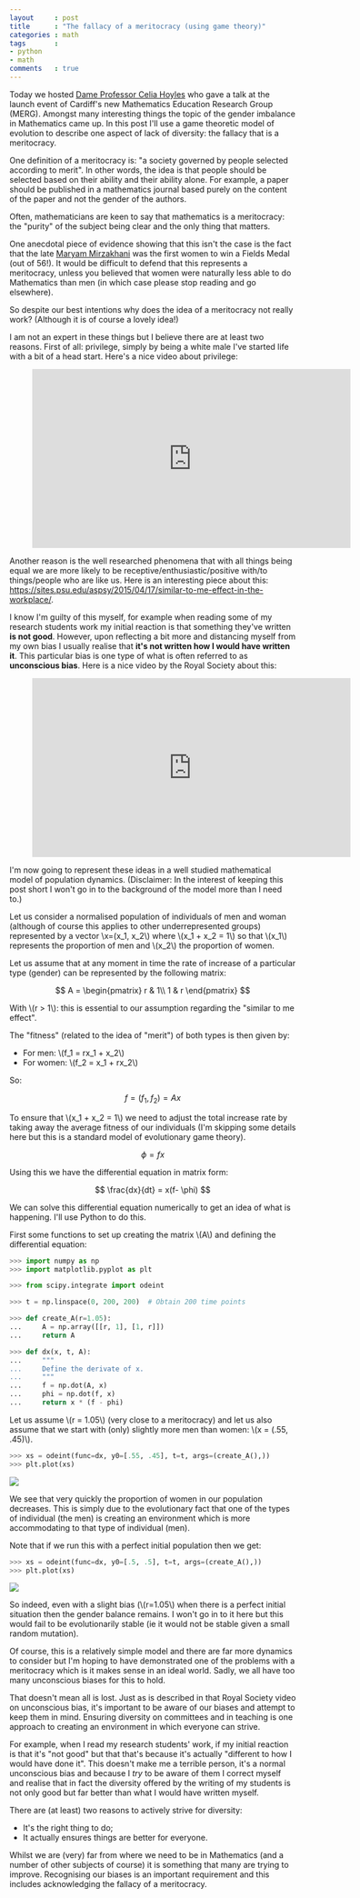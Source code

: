 ```yaml
---
layout     : post
title      : "The fallacy of a meritocracy (using game theory)"
categories : math
tags       :
- python
- math
comments   : true
---
```


Today we hosted [Dame Professor Celia
Hoyles](http://www.ucl.ac.uk/ioe/about/ioe-life/academics/celia-hoyles) who gave
a talk at the launch event of Cardiff's new Mathematics Education Research Group
(MERG). Amongst many interesting things the topic of the gender imbalance in
Mathematics came up. In this post I'll use a game theoretic model of evolution
to describe one aspect of lack of diversity: the fallacy that is a meritocracy.

One definition of a meritocracy is: "a society governed by people selected
according to merit". In other words, the idea is that people should be selected
based on their ability and their ability alone. For example, a paper should
be published in a mathematics journal based purely on the content of the paper
and not the gender of the authors.

Often, mathematicians are keen to say that mathematics is a meritocracy: the
"purity" of the subject being clear and the only thing that matters.

One anecdotal piece of evidence showing that this isn't the case is the fact
that the late [Maryam
Mirzakhani](https://en.wikipedia.org/wiki/Maryam_Mirzakhani) was the first women
to win a Fields Medal (out of 56!). It would be difficult to defend that this
represents a meritocracy, unless you believed that women were naturally less
able to do Mathematics than men (in which case please stop reading and go
elsewhere).

So despite our best intentions why does the idea of a meritocracy not really
work? (Although it is of course a lovely idea!)

I am not an expert in these things but I believe there are at least two reasons.
First of all: privilege, simply by being a white male I've started life with a
bit of a head start. Here's a nice video about privilege:

<div class="video">
    <figure>
<iframe width="560" height="315" src="https://www.youtube.com/embed/EIJqtWUiUCs"
frameborder="0" gesture="media" allowfullscreen></iframe>
    </figure>
</div>

Another reason is the well researched phenomena that with all things being equal
we are more likely to be receptive/enthusiastic/positive with/to things/people
who are like us. Here is an interesting piece about this:
https://sites.psu.edu/aspsy/2015/04/17/similar-to-me-effect-in-the-workplace/. 

I
know I'm guilty of this myself, for example when reading some of my research
students work my initial reaction is that something they've written **is not
good**. However, upon reflecting a bit more and distancing myself from my own
bias I usually realise that **it's not written how I would have written it**.
This particular bias is one type of what is often referred to as **unconscious
bias**. Here is a nice video by the Royal Society about this:

<div class="video">
    <figure>
<iframe width="560" height="315" src="https://www.youtube.com/embed/dVp9Z5k0dEE"
frameborder="0" gesture="media" allowfullscreen></iframe>
    </figure>
</div>

I'm now going to represent these ideas in a well studied mathematical model of
population dynamics. (Disclaimer: In the interest of keeping this post short I
won't go in to the background of the model more than I need to.)

Let us consider a normalised population of individuals of men and woman
(although of course this applies to other underrepresented groups)
represented by a vector \\x=(x_1, x_2\\) where \\(x_1 + x_2 = 1\\) so that
\\(x_1\\) represents the proportion of men and \\(x_2\\) the proportion of
women.

Let us assume that at any moment in time the rate of increase of a particular
type (gender) can be represented by the following matrix:

$$
A = \begin{pmatrix}
r & 1\\
1 & r
\end{pmatrix}
$$

With \\(r > 1\\): this is essential to our assumption regarding the "similar
to me effect".

The "fitness" (related to the idea of "merit") of both types is then given by:

- For men: \\(f_1 = rx_1 + x_2\\)
- For women: \\(f_2 = x_1 + rx_2\\)

So:

$$
f=(f_1, f_2) = Ax
$$

To ensure that \\(x_1 + x_2 = 1\\) we need to adjust the total increase rate by
taking away the average fitness of our individuals (I'm skipping some details
here but this is a standard model of evolutionary game theory).

$$
\phi = fx
$$

Using this we have the differential equation in matrix form:

$$
\frac{dx}{dt} = x(f- \phi)
$$

We can solve this differential equation numerically to get an idea of what is
happening. I'll use Python to do this.

First some functions to set
up creating the matrix \\(A\\) and defining the differential equation:

```python
>>> import numpy as np
>>> import matplotlib.pyplot as plt

>>> from scipy.integrate import odeint

>>> t = np.linspace(0, 200, 200)  # Obtain 200 time points

>>> def create_A(r=1.05):
...     A = np.array([[r, 1], [1, r]])
...     return A

>>> def dx(x, t, A):
...     """
...     Define the derivate of x.
...     """
...     f = np.dot(A, x)
...     phi = np.dot(f, x)
...     return x * (f - phi)

```

Let us assume \\(r = 1.05\\) (very close to a
meritocracy) and let us also assume that we start with (only) slightly more men
than women: \\(x = (.55, .45)\\).

```python
>>> xs = odeint(func=dx, y0=[.55, .45], t=t, args=(create_A(),))
>>> plt.plot(xs)
```

![]({{site.baseurl}}/assets/images/meritocracy_evolution.svg)

We see that very quickly the proportion of women in our population decreases.
This is simply due to the evolutionary fact that one of the types of individual
(the men) is creating an environment which is more accommodating to that type of
individual (men).

Note that if we run this with a perfect initial population then we get:

```python
>>> xs = odeint(func=dx, y0=[.5, .5], t=t, args=(create_A(),))
>>> plt.plot(xs)
```

![]({{site.baseurl}}/assets/images/meritocracy_evolution_perfect.svg)

So indeed, even with a slight bias (\\(r=1.05\\) when there is a perfect initial
situation then the gender balance remains. I won't go in to it here but this
would fail to be evolutionarily stable (ie it would not be stable given a small
random mutation).

Of course, this is a relatively simple model and there are far more dynamics
to consider but I'm hoping to have demonstrated one of the problems with a
meritocracy which is it makes sense in an ideal world. Sadly, we all have too
many unconscious biases for this to hold.

That doesn't mean all is lost. Just as is described in that Royal Society
video on unconscious bias, it's important to be aware of our biases and attempt
to keep them in mind. Ensuring diversity on committees and in teaching is one
approach to creating an environment in which everyone can strive.

For example, when I read my research students' work, if my initial reaction is
that it's "not good" but that that's because it's actually "different to how I
would have done it". This doesn't make me a terrible person, it's a normal
unconscious bias and because I *try* to be aware of them I correct myself and
realise that in fact the diversity offered by the writing of my students is not
only good but far better than what I would have written myself.

There are (at least) two reasons to actively strive for diversity:

- It's the right thing to do;
- It actually ensures things are better for everyone.

Whilst we are (very) far from where we need to be in Mathematics (and a number
of other subjects of course) it is something that many are trying to improve.
Recognising our biases is an important requirement and this includes
acknowledging the fallacy of a meritocracy.
